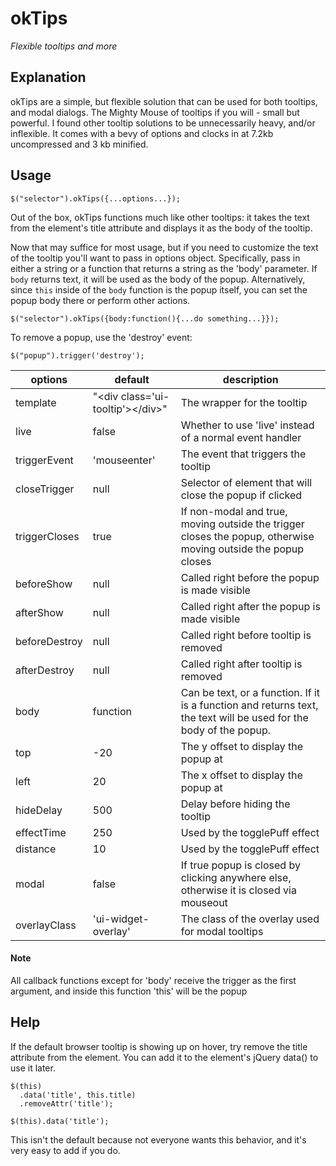 # okTips

*Flexible tooltips and more* 

## Explanation

okTips are a simple, but flexible solution that can be used for both tooltips,
and modal dialogs. The Mighty Mouse of tooltips if you will - small but
powerful. I found other tooltip solutions to be unnecessarily heavy,
and/or inflexible. It comes with a bevy of options and clocks in at
7.2kb uncompressed and 3 kb minified.

## Usage

    $("selector").okTips({...options...});

Out of the box, okTips functions much like other tooltips: it takes the text
from the element's title attribute and displays it as the body of the tooltip. 

Now that may suffice for most usage, but if you need to customize the text of
the tooltip you'll want to pass in options object. Specifically, pass in 
either a string or a function that returns a string as the 'body' parameter.
If `body` returns text, it will be used as the body of the popup.
Alternatively, since `this` inside of the `body` function is the popup itself,
you can set the popup body there or perform other actions.

    $("selector").okTips({body:function(){...do something...}});

To remove a popup, use the 'destroy' event:

    $("popup").trigger('destroy');

options       | default                          | description
------------- | -------------                    | -------------
template      | "&lt;div class='ui-tooltip'&gt;&lt;/div&gt;" | The wrapper for the tooltip
live          | false                            | Whether to use 'live' instead of a normal event handler
triggerEvent  | 'mouseenter'                     | The event that triggers the tooltip
closeTrigger  | null                             | Selector of element that will close the popup if clicked
triggerCloses | true                             | If non-modal and true, moving outside the trigger closes the popup, otherwise moving outside the popup closes
beforeShow    | null                             | Called right before the popup is made visible
afterShow     | null                             | Called right after the popup is made visible
beforeDestroy | null                             | Called right before tooltip is removed
afterDestroy  | null                             | Called right after tooltip is removed
body          | function                         | Can be text, or a function. If it is a function and returns text, the text will be used for the body of the popup.
top           | -20                              | The y offset to display the popup at
left          | 20                               | The x offset to display the popup at
hideDelay     | 500                              | Delay before hiding the tooltip
effectTime    | 250                              | Used by the togglePuff effect
distance      | 10                               | Used by the togglePuff effect
modal         | false                            | If true popup is closed by clicking anywhere else, otherwise it is closed via mouseout
overlayClass  | 'ui-widget-overlay'              | The class of the overlay used for modal tooltips

#### Note

All callback functions except for 'body' receive the trigger as the first
argument, and inside this function 'this' will be the popup

## Help

If the default browser tooltip is showing up on hover, try remove the title
attribute from the element. You can add it to the element's jQuery data() to
use it later.

    $(this)
      .data('title', this.title)
      .removeAttr('title');

    $(this).data('title');

This isn't the default because not everyone wants this behavior, and it's very
easy to add if you do.
